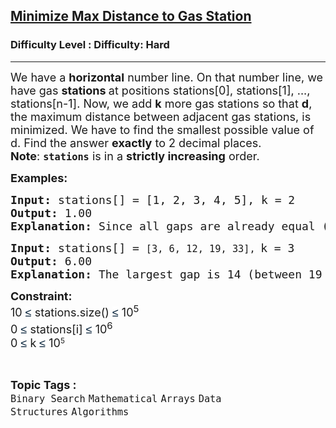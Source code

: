 <h2><a href="https://www.geeksforgeeks.org/problems/minimize-max-distance-to-gas-station/1?page=1&category=Arrays&difficulty=Hard&sortBy=submissions">Minimize Max Distance to Gas Station</a></h2><h3>Difficulty Level : Difficulty: Hard</h3><hr><div class="problems_problem_content__Xm_eO"><p><span style="font-size: 18px;">We have a <strong>horizontal</strong> number line. On that number line, we have gas <strong>stations </strong>at positions stations[0], stations[1], ..., stations[n-1]. Now, we add <strong>k</strong> more gas stations so that <strong>d</strong>, the maximum distance between adjacent gas stations, is minimized. We have to find the smallest possible value of d. Find the answer <strong>exactly</strong> to 2 decimal places.<br><strong>Note</strong>:&nbsp;</span><strong style="font-size: 18px;"><code>stations</code></strong><span style="font-size: 18px;"> is in a </span><strong style="font-size: 18px;">strictly increasing</strong><span style="font-size: 18px;"> order.</span></p>
<p><span style="font-size: 18px;"><strong>Examples:</strong></span></p>
<pre><span style="font-size: 18px;"><strong><span style="font-size: 18px;">Input:</span> </strong></span><span style="font-size: 18px;">stations[] = [1, 2, 3, 4, 5], </span><span style="font-size: 18px;">k = 2</span>
<span style="font-size: 18px;"><strong>Output:</strong> 1.00</span>
<span style="font-size: 18px;"><strong>Explanation: </strong>Since all gaps are already equal (1 unit each), adding extra stations in between does not reduce the maximum distance.</span></pre>
<pre><span style="font-size: 18px;"><strong><span style="font-size: 18px;">Input:</span> </strong></span><span style="font-size: 18px;">stations[] = <code>[3, 6, 12, 19, 33],</code></span> <span style="font-size: 18px;">k = 3</span><br><span style="font-size: 18px;"><strong>Output:</strong> 6.00</span> <br><span style="font-size: 18px;"><strong><span style="font-size: 18px;">Explanation: </span></strong><span style="font-size: 18px;">The largest gap is 14 (between 19 and 33). Adding 2 stations there splits it into approx 4.67. The next largest gap is 7 (between 12 and 19). Adding 1 station splits it into 3.5. Now the maximum gap left is 6.</span></span></pre>
<p><span style="font-size: 18px;"><strong>Constraint:</strong><br>10&nbsp;</span><span style="background-color: #ffffff; color: #001d35; font-family: 'Google Sans', Arial, sans-serif; font-size: 18px;">≤</span><span style="font-size: 18px;">&nbsp;stations.size() </span><span style="background-color: #ffffff; color: #001d35; font-family: 'Google Sans', Arial, sans-serif; font-size: 18px;">≤</span><span style="font-size: 18px;"> 10<sup>5</sup></span><sup><br></sup><span style="font-size: 18px;">0&nbsp;</span><span style="background-color: #ffffff; color: #001d35; font-family: 'Google Sans', Arial, sans-serif; font-size: 18px;">≤</span><span style="font-size: 18px;"> stations[i]&nbsp;</span><span style="background-color: #ffffff; color: #001d35; font-family: 'Google Sans', Arial, sans-serif; font-size: 18px;">≤</span><span style="font-size: 18px;"> 10<sup>6</sup></span><sup><br></sup><span style="font-size: 18px;">0&nbsp;</span><span style="background-color: #ffffff; color: #001d35; font-family: 'Google Sans', Arial, sans-serif; font-size: 18px;">≤</span><span style="font-size: 18px;"> k&nbsp;</span><span style="background-color: #ffffff; color: #001d35; font-family: 'Google Sans', Arial, sans-serif; font-size: 18px;">≤</span><span style="font-size: 18px;">&nbsp;10</span><sup>5</sup></p></div><br><p><span style=font-size:18px><strong>Topic Tags : </strong><br><code>Binary Search</code>&nbsp;<code>Mathematical</code>&nbsp;<code>Arrays</code>&nbsp;<code>Data Structures</code>&nbsp;<code>Algorithms</code>&nbsp;